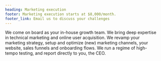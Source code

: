 ```yaml
---
heading: Marketing execution
footer: Marketing execution starts at $8,000/month.
footer_link: Email us to discuss your challenges
---
```


We come on board as your in-house growth team. We bring deep expertise in technical marketing and online user acquisition. We revamp your marketing strategy, setup and optimize (new) marketing channels, your website, sales funnels and onboarding flows. We run a regime of high-tempo testing, and report directly to you, the CEO.